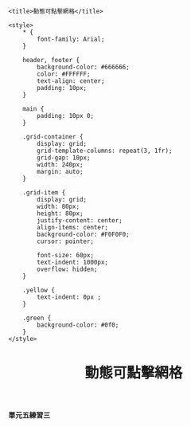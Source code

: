 <!DOCTYPE html>
<html>

<head>
    <meta http-equiv="Content-Type" content="text/html; charset=utf-8"> 
	
    <title>動態可點擊網格</title> 

    <style>
        * {
            font-family: Arial; 
        }

        header, footer {
            background-color: #666666; 
            color: #FFFFFF; 
            text-align: center; 
            padding: 10px; 
        }

        main {
            padding: 10px 0; 
        }

        .grid-container {
            display: grid; 
            grid-template-columns: repeat(3, 1fr);
            grid-gap: 10px; 
            width: 240px;
            margin: auto; 
        }

        .grid-item {
            display: grid; 
            width: 80px; 
            height: 80px; 
            justify-content: center; 
            align-items: center; 
            background-color: #F0F0F0; 
            cursor: pointer;
            
            font-size: 60px;
            text-indent: 1000px;
            overflow: hidden;
        }

        .yellow {
            text-indent: 0px ;
        }
        
        .green {
            background-color: #0f0; 
        }
    </style>
</head>

<body>

<header>
	<h1>動態可點擊網格</h1> 
</header>

<main>
    <div class="grid-container" id="grid-container">
    </div>
</main>

<footer>
    <b>單元五練習三</b> 
</footer>

<script>
 const emoji =['☺️','😌','😁','😏','😔','😂','😭','😳'];
 const cards = [...emoji, ...emoji];
	function toggleGridSelection(event) {
		var grid = event.target; 
		var clickCount = grid.getAttribute('data-click-count') || 0;
		
		clickCount = parseInt(clickCount, 10);
		grid.classList.remove('yellow','green');
		
		switch (clickCount) {
			case 0:
				grid.classList.add('yellow');
				break;
			case 1:
				clickCount = -1;
				break;
		}
	
		clickCount += 1;	
		grid.setAttribute('data-click-count', clickCount.toString());
	}
	
	const gridSize = 4; // prompt('請輸入網格尺寸（例如：3 表示 3x3 網格）:');
	const gridContainer = document.getElementById('grid-container');
  	gridContainer.style.gridTemplateColumns = `repeat(${gridSize}, 1fr)`;
	gridContainer.style.width = `${gridSize * 80 + (gridSize - 1) * 10}px`;
        
	for (let i = 1; i <= gridSize * gridSize; i++) {
		const gridItem = document.createElement('div');
		gridItem.className = 'grid-item';
		gridItem.textContent = cards[i-1];
		gridContainer.appendChild(gridItem);
	}
        
	document.querySelectorAll('.grid-item').forEach(function (grid) {
		grid.addEventListener('click', toggleGridSelection);
	});
</script>

</body>
</html>  
